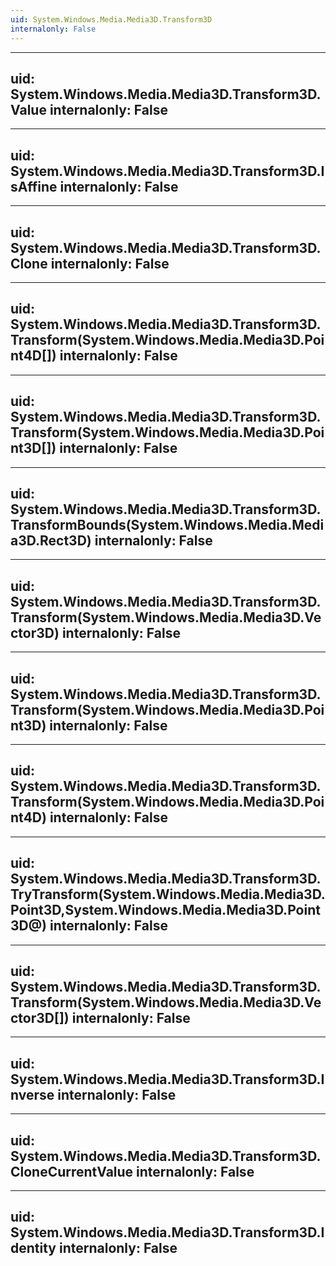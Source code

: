 ```yaml
---
uid: System.Windows.Media.Media3D.Transform3D
internalonly: False
---
```


---
uid: System.Windows.Media.Media3D.Transform3D.Value
internalonly: False
---

---
uid: System.Windows.Media.Media3D.Transform3D.IsAffine
internalonly: False
---

---
uid: System.Windows.Media.Media3D.Transform3D.Clone
internalonly: False
---

---
uid: System.Windows.Media.Media3D.Transform3D.Transform(System.Windows.Media.Media3D.Point4D[])
internalonly: False
---

---
uid: System.Windows.Media.Media3D.Transform3D.Transform(System.Windows.Media.Media3D.Point3D[])
internalonly: False
---

---
uid: System.Windows.Media.Media3D.Transform3D.TransformBounds(System.Windows.Media.Media3D.Rect3D)
internalonly: False
---

---
uid: System.Windows.Media.Media3D.Transform3D.Transform(System.Windows.Media.Media3D.Vector3D)
internalonly: False
---

---
uid: System.Windows.Media.Media3D.Transform3D.Transform(System.Windows.Media.Media3D.Point3D)
internalonly: False
---

---
uid: System.Windows.Media.Media3D.Transform3D.Transform(System.Windows.Media.Media3D.Point4D)
internalonly: False
---

---
uid: System.Windows.Media.Media3D.Transform3D.TryTransform(System.Windows.Media.Media3D.Point3D,System.Windows.Media.Media3D.Point3D@)
internalonly: False
---

---
uid: System.Windows.Media.Media3D.Transform3D.Transform(System.Windows.Media.Media3D.Vector3D[])
internalonly: False
---

---
uid: System.Windows.Media.Media3D.Transform3D.Inverse
internalonly: False
---

---
uid: System.Windows.Media.Media3D.Transform3D.CloneCurrentValue
internalonly: False
---

---
uid: System.Windows.Media.Media3D.Transform3D.Identity
internalonly: False
---
